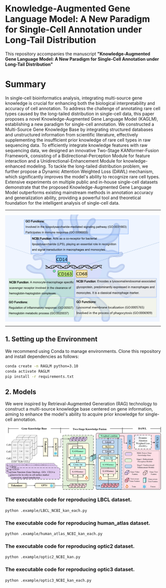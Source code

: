 # Knowledge-Augmented Gene Language Model: A New Paradigm for Single-Cell Annotation under Long-Tail Distribution

This repository accompanies the manuscript **"Knowledge-Augmented Gene Language Model: A New Paradigm for Single-Cell Annotation under Long-Tail Distribution"** 

# Summary
In single-cell bioinformatics analysis, integrating multi-source gene knowledge is crucial for enhancing both the biological interpretability and accuracy of cell annotation. To address the challenge of annotating rare cell types caused by the long-tailed distribution in single-cell data, this paper proposes a novel Knowledge-Augmented Gene Language Model (KAGLM), establishing a new paradigm for single-cell annotation. We constructed a Multi-Source Gene Knowledge Base by integrating structured databases and unstructured information from scientific literature, effectively supplementing the insufficient prior knowledge of rare cell types in raw sequencing data. To efficiently integrate knowledge features with raw sequencing data, we designed an innovative Two-Stage KANformer-Fusion Framework, consisting of a Bidirectional-Perception Module for feature interaction and a Unidirectional-Enhancement Module for knowledge-enhanced modeling.
To tackle the long-tailed distribution problem, we further propose a Dynamic Attention Weighted Loss (DAWL) mechanism, which significantly improves the model's ability to recognize rare cell types. Extensive experiments on multiple public and in-house single-cell datasets demonstrate that the proposed Knowledge-Augmented Gene Language Model outperforms existing mainstream methods in annotation accuracy and generalization ability, providing a powerful tool and theoretical foundation for the intelligent analysis of single-cell data.

---
<img align="center" src="./figs/intro.png" width=500 />

---

## 1. Setting up the Environment

We recommend using Conda to manage environments. Clone this repository and install dependencies as follows:

```bash
conda create -n RAGLM python=3.10
conda activate RAGLM
pip install -r requirements.txt
```

## 2.  Models

We were inspired by Retrieval-Augmented Generation (RAG) technology to construct a multi-source knowledge base centered on gene information, aiming to enhance the model's ability to acquire prior knowledge for single-cell annotation.

<img align="center" src="./figs/method4.png" width=1000 />



### The executable code for reproducing LBCL dataset.

```
python .example/LBCL_NCBI_kan_each.py
```

### The executable code for reproducing human_atlas dataset.

```
python .example/human_atlas_NCBI_kan_each.py
```

### The executable code for reproducing optic2 dataset.

```
python .example/optic2_NCBI_kan.py
```

### The executable code for reproducing optic3 dataset.

```
python .example/optic3_NCBI_kan_each.py
```

